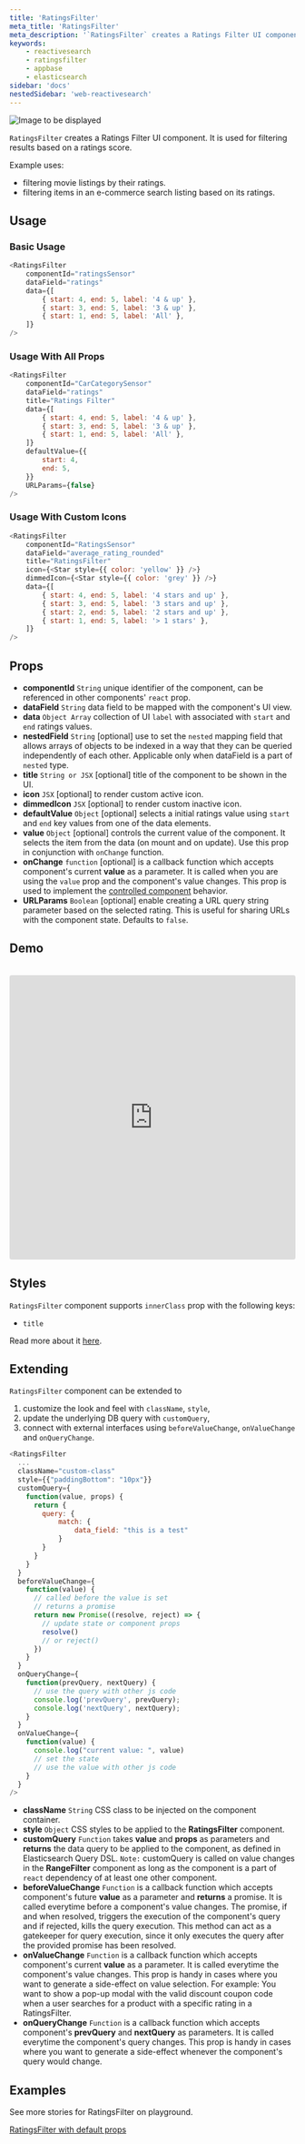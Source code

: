 ```yaml
---
title: 'RatingsFilter'
meta_title: 'RatingsFilter'
meta_description: '`RatingsFilter` creates a Ratings Filter UI component. It is used for filtering results based on a ratings score.'
keywords:
    - reactivesearch
    - ratingsfilter
    - appbase
    - elasticsearch
sidebar: 'docs'
nestedSidebar: 'web-reactivesearch'
---
```


![Image to be displayed](https://i.imgur.com/7GHyqJp.png)

`RatingsFilter` creates a Ratings Filter UI component. It is used for filtering results based on a ratings score.

Example uses:

-   filtering movie listings by their ratings.
-   filtering items in an e-commerce search listing based on its ratings.

## Usage

### Basic Usage

```js
<RatingsFilter
	componentId="ratingsSensor"
	dataField="ratings"
	data={[
		{ start: 4, end: 5, label: '4 & up' },
		{ start: 3, end: 5, label: '3 & up' },
		{ start: 1, end: 5, label: 'All' },
	]}
/>
```

### Usage With All Props

```js
<RatingsFilter
	componentId="CarCategorySensor"
	dataField="ratings"
	title="Ratings Filter"
	data={[
		{ start: 4, end: 5, label: '4 & up' },
		{ start: 3, end: 5, label: '3 & up' },
		{ start: 1, end: 5, label: 'All' },
	]}
	defaultValue={{
		start: 4,
		end: 5,
	}}
	URLParams={false}
/>
```

### Usage With Custom Icons

```js
<RatingsFilter
	componentId="RatingsSensor"
	dataField="average_rating_rounded"
	title="RatingsFilter"
	icon={<Star style={{ color: 'yellow' }} />}
	dimmedIcon={<Star style={{ color: 'grey' }} />}
	data={[
		{ start: 4, end: 5, label: '4 stars and up' },
		{ start: 3, end: 5, label: '3 stars and up' },
		{ start: 2, end: 5, label: '2 stars and up' },
		{ start: 1, end: 5, label: '> 1 stars' },
	]}
/>
```

## Props

-   **componentId** `String`
    unique identifier of the component, can be referenced in other components' `react` prop.
-   **dataField** `String`
    data field to be mapped with the component's UI view.
-   **data** `Object Array`
    collection of UI `label` with associated with `start` and `end` ratings values.
-   **nestedField** `String` [optional]
    use to set the `nested` mapping field that allows arrays of objects to be indexed in a way that they can be queried independently of each other. Applicable only when dataField is a part of `nested` type.
-   **title** `String or JSX` [optional]
    title of the component to be shown in the UI.
-   **icon** `JSX` [optional]
    to render custom active icon.
-   **dimmedIcon** `JSX` [optional]
    to render custom inactive icon.
-   **defaultValue** `Object` [optional]
    selects a initial ratings value using `start` and `end` key values from one of the data elements.
-   **value** `Object` [optional]
    controls the current value of the component. It selects the item from the data (on mount and on update). Use this prop in conjunction with `onChange` function.
-   **onChange** `function` [optional]
    is a callback function which accepts component's current **value** as a parameter. It is called when you are using the `value` prop and the component's value changes. This prop is used to implement the [controlled component](https://reactjs.org/docs/forms.html#controlled-components) behavior.
-   **URLParams** `Boolean` [optional]
    enable creating a URL query string parameter based on the selected rating. This is useful for sharing URLs with the component state. Defaults to `false`.

## Demo

<br />

<iframe src="https://codesandbox.io/embed/github/appbaseio/reactivesearch/tree/next/packages/web/examples/RatingsFilter" style="width:100%; height:500px; border:0; border-radius: 4px; overflow:hidden;" sandbox="allow-modals allow-forms allow-popups allow-scripts allow-same-origin"></iframe>

## Styles

`RatingsFilter` component supports `innerClass` prop with the following keys:

-   `title`

Read more about it [here](/theming/class.html).

## Extending

`RatingsFilter` component can be extended to

1. customize the look and feel with `className`, `style`,
2. update the underlying DB query with `customQuery`,
3. connect with external interfaces using `beforeValueChange`, `onValueChange` and `onQueryChange`.

```js
<RatingsFilter
  ...
  className="custom-class"
  style={{"paddingBottom": "10px"}}
  customQuery={
    function(value, props) {
      return {
        query: {
            match: {
                data_field: "this is a test"
            }
        }
      }
    }
  }
  beforeValueChange={
    function(value) {
      // called before the value is set
      // returns a promise
      return new Promise((resolve, reject) => {
        // update state or component props
        resolve()
        // or reject()
      })
    }
  }
  onQueryChange={
    function(prevQuery, nextQuery) {
      // use the query with other js code
      console.log('prevQuery', prevQuery);
      console.log('nextQuery', nextQuery);
    }
  }
  onValueChange={
    function(value) {
      console.log("current value: ", value)
      // set the state
      // use the value with other js code
    }
  }
/>
```

-   **className** `String`
    CSS class to be injected on the component container.
-   **style** `Object`
    CSS styles to be applied to the **RatingsFilter** component.
-   **customQuery** `Function`
    takes **value** and **props** as parameters and **returns** the data query to be applied to the component, as defined in Elasticsearch Query DSL.
    `Note:` customQuery is called on value changes in the **RangeFilter** component as long as the component is a part of `react` dependency of at least one other component.
-   **beforeValueChange** `Function`
    is a callback function which accepts component's future **value** as a parameter and **returns** a promise. It is called everytime before a component's value changes. The promise, if and when resolved, triggers the execution of the component's query and if rejected, kills the query execution. This method can act as a gatekeeper for query execution, since it only executes the query after the provided promise has been resolved.
-   **onValueChange** `Function`
    is a callback function which accepts component's current **value** as a parameter. It is called everytime the component's value changes. This prop is handy in cases where you want to generate a side-effect on value selection. For example: You want to show a pop-up modal with the valid discount coupon code when a user searches for a product with a specific rating in a RatingsFilter.
-   **onQueryChange** `Function`
    is a callback function which accepts component's **prevQuery** and **nextQuery** as parameters. It is called everytime the component's query changes. This prop is handy in cases where you want to generate a side-effect whenever the component's query would change.

## Examples

See more stories for RatingsFilter on playground.

<a href="https://opensource.appbase.io/playground/?selectedKind=Range%20components%2FRatingsFilter" target="_blank">RatingsFilter with default props</a>
